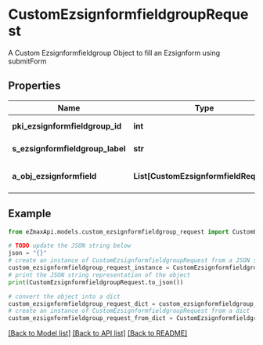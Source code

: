 # CustomEzsignformfieldgroupRequest

A Custom Ezsignformfieldgroup Object to fill an Ezsignform using submitForm

## Properties

Name | Type | Description | Notes
------------ | ------------- | ------------- | -------------
**pki_ezsignformfieldgroup_id** | **int** | The unique ID of the Ezsignformfieldgroup | [optional] 
**s_ezsignformfieldgroup_label** | **str** | The Label for the Ezsignformfieldgroup | [optional] 
**a_obj_ezsignformfield** | **List[CustomEzsignformfieldRequest]** | An array containing all the values to fill the Ezsignform. | 

## Example

```python
from eZmaxApi.models.custom_ezsignformfieldgroup_request import CustomEzsignformfieldgroupRequest

# TODO update the JSON string below
json = "{}"
# create an instance of CustomEzsignformfieldgroupRequest from a JSON string
custom_ezsignformfieldgroup_request_instance = CustomEzsignformfieldgroupRequest.from_json(json)
# print the JSON string representation of the object
print(CustomEzsignformfieldgroupRequest.to_json())

# convert the object into a dict
custom_ezsignformfieldgroup_request_dict = custom_ezsignformfieldgroup_request_instance.to_dict()
# create an instance of CustomEzsignformfieldgroupRequest from a dict
custom_ezsignformfieldgroup_request_from_dict = CustomEzsignformfieldgroupRequest.from_dict(custom_ezsignformfieldgroup_request_dict)
```
[[Back to Model list]](../README.md#documentation-for-models) [[Back to API list]](../README.md#documentation-for-api-endpoints) [[Back to README]](../README.md)


